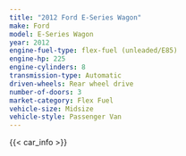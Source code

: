 ```yaml
---
title: "2012 Ford E-Series Wagon"
make: Ford
model: E-Series Wagon
year: 2012
engine-fuel-type: flex-fuel (unleaded/E85)
engine-hp: 225
engine-cylinders: 8
transmission-type: Automatic
driven-wheels: Rear wheel drive
number-of-doors: 3
market-category: Flex Fuel
vehicle-size: Midsize
vehicle-style: Passenger Van
---
```


{{< car_info >}}
